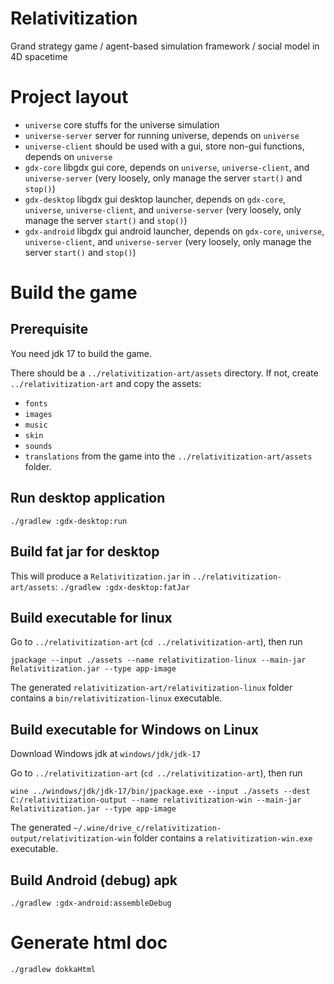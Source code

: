 # Relativitization
Grand strategy game / agent-based simulation framework / social model in 4D spacetime

# Project layout
* `universe` core stuffs for the universe simulation
* `universe-server` server for running universe, depends on `universe`
* `universe-client` should be used with a gui, store non-gui functions, depends on `universe`
* `gdx-core` libgdx gui core, depends on `universe`,  `universe-client`, and `universe-server` (very loosely, only manage the server `start()` and `stop()`)
* `gdx-desktop` libgdx gui desktop launcher, depends on `gdx-core`, `universe`,  `universe-client`, and `universe-server` (very loosely, only manage the server `start()` and `stop()`)
* `gdx-android` libgdx gui android launcher, depends on `gdx-core`, `universe`,  `universe-client`, and `universe-server` (very loosely, only manage the server `start()` and `stop()`)


# Build the game
## Prerequisite
You need jdk 17 to build the game.

There should be a `../relativitization-art/assets` directory. If not, create `../relativitization-art`
and copy the assets:
* `fonts`
* `images`
* `music`
* `skin`
* `sounds`
* `translations`
from the game into the `../relativitization-art/assets` folder.

## Run desktop application
`./gradlew :gdx-desktop:run`

## Build fat jar for desktop
This will produce a `Relativitization.jar` in `../relativitization-art/assets`:
`./gradlew :gdx-desktop:fatJar`

## Build executable for linux
Go to `../relativitization-art` (`cd ../relativitization-art`), then run
```
jpackage --input ./assets --name relativitization-linux --main-jar Relativitization.jar --type app-image
```

The generated `relativitization-art/relativitization-linux` folder contains a `bin/relativitization-linux`
executable.

## Build executable for Windows on Linux
Download Windows jdk at `windows/jdk/jdk-17`

Go to `../relativitization-art` (`cd ../relativitization-art`), then run
```
wine ../windows/jdk/jdk-17/bin/jpackage.exe --input ./assets --dest C:/relativitization-output --name relativitization-win --main-jar Relativitization.jar --type app-image
```

The generated `~/.wine/drive_c/relativitization-output/relativitization-win` folder contains a `relativitization-win.exe`
executable.


## Build Android (debug) apk
`./gradlew :gdx-android:assembleDebug`

# Generate html doc
`./gradlew dokkaHtml`
